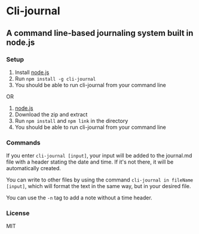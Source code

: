 # Cli-journal
## A command line-based journaling system built in node.js

### Setup
1. Install [node.js](https://nodejs.org/en/download/)
2. Run `npm install -g cli-journal`
3. You should be able to run cli-journal from your command line

OR

1. [node.js](https://nodejs.org/en/download/)
2. Download the zip and extract
3. Run `npm install` and `npm link` in the directory
4. You should be able to run cli-journal from your command line

### Commands
If you enter `cli-journal [input]`, your input will be added to the journal.md file with a header stating the date and time. If it's not there, it will be automatically created.

You can write to other files by using the command `cli-journal in fileName [input]`, which will format the text in the same way, but in your desired file.

You can use the `-n` tag to add a note without a time header.

### License
MIT
